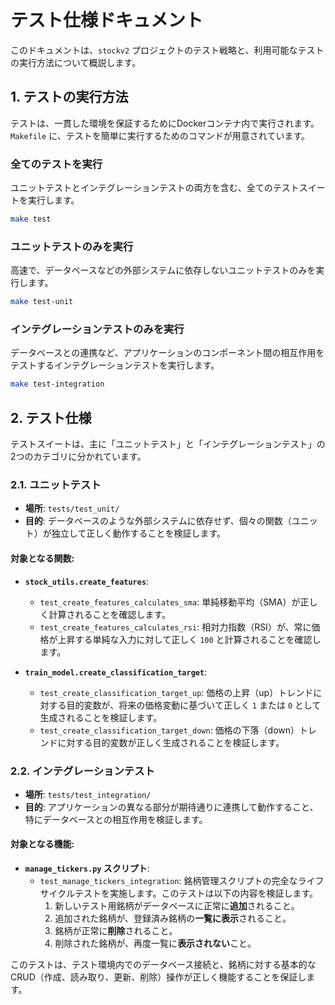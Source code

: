 # テスト仕様ドキュメント

このドキュメントは、`stockv2` プロジェクトのテスト戦略と、利用可能なテストの実行方法について概説します。

## 1. テストの実行方法

テストは、一貫した環境を保証するためにDockerコンテナ内で実行されます。`Makefile` に、テストを簡単に実行するためのコマンドが用意されています。

### 全てのテストを実行

ユニットテストとインテグレーションテストの両方を含む、全てのテストスイートを実行します。

```bash
make test
```

### ユニットテストのみを実行

高速で、データベースなどの外部システムに依存しないユニットテストのみを実行します。

```bash
make test-unit
```

### インテグレーションテストのみを実行

データベースとの連携など、アプリケーションのコンポーネント間の相互作用をテストするインテグレーションテストを実行します。

```bash
make test-integration
```

## 2. テスト仕様

テストスイートは、主に「ユニットテスト」と「インテグレーションテスト」の2つのカテゴリに分かれています。

### 2.1. ユニットテスト

- **場所**: `tests/test_unit/`
- **目的**: データベースのような外部システムに依存せず、個々の関数（ユニット）が独立して正しく動作することを検証します。

#### 対象となる関数:

- **`stock_utils.create_features`**:
    - `test_create_features_calculates_sma`: 単純移動平均（SMA）が正しく計算されることを確認します。
    - `test_create_features_calculates_rsi`: 相対力指数（RSI）が、常に価格が上昇する単純な入力に対して正しく `100` と計算されることを確認します。

- **`train_model.create_classification_target`**:
    - `test_create_classification_target_up`: 価格の上昇（up）トレンドに対する目的変数が、将来の価格変動に基づいて正しく `1` または `0` として生成されることを検証します。
    - `test_create_classification_target_down`: 価格の下落（down）トレンドに対する目的変数が正しく生成されることを検証します。

### 2.2. インテグレーションテスト

- **場所**: `tests/test_integration/`
- **目的**: アプリケーションの異なる部分が期待通りに連携して動作すること、特にデータベースとの相互作用を検証します。

#### 対象となる機能:

- **`manage_tickers.py` スクリプト**:
    - `test_manage_tickers_integration`: 銘柄管理スクリプトの完全なライフサイクルテストを実施します。このテストは以下の内容を検証します。
        1. 新しいテスト用銘柄がデータベースに正常に**追加**されること。
        2. 追加された銘柄が、登録済み銘柄の**一覧に表示**されること。
        3. 銘柄が正常に**削除**されること。
        4. 削除された銘柄が、再度一覧に**表示されない**こと。

このテストは、テスト環境内でのデータベース接続と、銘柄に対する基本的なCRUD（作成、読み取り、更新、削除）操作が正しく機能することを保証します。
